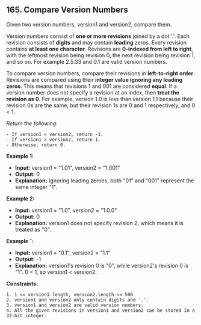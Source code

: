 ## 165. Compare Version Numbers

Given two version numbers, version1 and version2, compare them.

Version numbers consist of **one or more revisions** joined by a dot '.'. Each revision consists of **digits** and may contain **leading** zeros. Every revision contains **at least one character**. Revisions are **0-indexed from left to right**, with the leftmost revision being revision 0, the next revision being revision 1, and so on. For example 2.5.33 and 0.1 are valid version numbers.

To compare version numbers, compare their revisions in **left-to-right order**. Revisions are compared using their **integer value ignoring any leading zeros**. This means that revisions 1 and 001 are considered **equal**. If a version number does not specify a revision at an index, then **treat the revision as 0**. For example, version 1.0 is less than version 1.1 because their revision 0s are the same, but their revision 1s are 0 and 1 respectively, and 0 < 1.

_Return the following_:

    - If version1 < version2, return -1.
    - If version1 > version2, return 1.
    - Otherwise, return 0.

**Example 1:**

- **Input:** version1 = "1.01", version2 = "1.001"
- **Output:** 0
- **Explanation:** Ignoring leading zeroes, both "01" and "001" represent the same integer "1".

**Example 2:**

- **Input:** version1 = "1.0", version2 = "1.0.0"
- **Output:** 0
- **Explanation:** version1 does not specify revision 2, which means it is treated as "0".

**Example ˇ:**

- **Input:** version1 = "0.1", version2 = "1.1"
- **Output:** -1
- **Explanation:** version1's revision 0 is "0", while version2's revision 0 is "1". 0 < 1, so version1 < version2.

**Constraints:**

    1. 1 <= version1.length, version2.length <= 500
    2. version1 and version2 only contain digits and '.'.
    3. version1 and version2 are valid version numbers.
    4. All the given revisions in version1 and version2 can be stored in a 32-bit integer.
